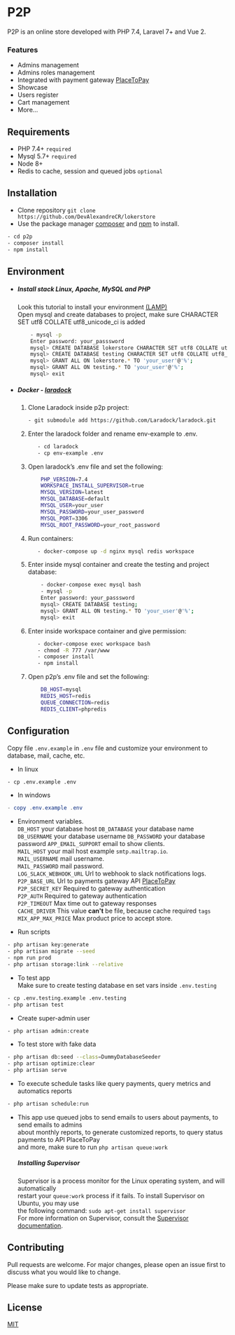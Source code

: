 # P2P

P2P is an online store developed with PHP 7.4, Laravel 7+ and Vue 2.

### Features

- Admins management
- Admins roles management
- Integrated with payment gateway [PlaceToPay](https://www.placetopay.com/web/)
- Showcase
- Users register
- Cart management
- More...

## Requirements

- PHP 7.4+ `required`
- Mysql 5.7+ `required`
- Node 8+
- Redis to cache, session and queued jobs  `optional`

## Installation

- Clone repository `git clone https://github.com/DevAlexandreCR/lokerstore`
- Use the package manager [composer](https://getcomposer.org/download/) and [npm](https://nodejs.org/es/) to install.

```bash
- cd p2p
- composer install
- npm install
```

## Environment

- ##### Install stack Linux, Apache, MySQL and PHP
  Look this tutorial to install your environment [(LAMP)](https://www.digitalocean.com/community/tutorials/how-to-install-linux-apache-mysql-php-lamp-stack-on-ubuntu-20-04-es#paso-1-instalar-apache-y-actualizar-el-firewall)  
  Open mysql and create databases to project, make sure CHARACTER SET utf8 COLLATE utf8_unicode_ci is added
    ```bash
        - mysql -p
        Enter password: your_passsword
        mysql> CREATE DATABASE lokerstore CHARACTER SET utf8 COLLATE utf8_unicode_ci;
        mysql> CREATE DATABASE testing CHARACTER SET utf8 COLLATE utf8_unicode_ci;
        mysql> GRANT ALL ON lokerstore.* TO 'your_user'@'%';
        mysql> GRANT ALL ON testing.* TO 'your_user'@'%';
        mysql> exit
    ```
- ##### Docker - [laradock](http://laradock.io/)
    1. Clone Laradock inside p2p project:
       ```bash
       - git submodule add https://github.com/Laradock/laradock.git
       ```  
    2. Enter the laradock folder and rename env-example to .env.
        ```bash
           - cd laradock
           - cp env-example .env 
        ``` 
    3. Open laradock’s .env file and set the following:
       ```bash
           PHP_VERSION=7.4
           WORKSPACE_INSTALL_SUPERVISOR=true
           MYSQL_VERSION=latest
           MYSQL_DATABASE=default
           MYSQL_USER=your_user
           MYSQL_PASSWORD=your_user_password
           MYSQL_PORT=3306
           MYSQL_ROOT_PASSWORD=your_root_password
       ```
    4. Run containers:
        ```bash
           - docker-compose up -d nginx mysql redis workspace
        ```
    5. Enter inside mysql container and create the testing and project database:
        ```bash
            - docker-compose exec mysql bash
            - mysql -p
            Enter password: your_passsword
            mysql> CREATE DATABASE testing;
            mysql> GRANT ALL ON testing.* TO 'your_user'@'%';
            mysql> exit
        ```
    6. Enter inside workspace container and give permission:
        ```bash
           - docker-compose exec workspace bash
           - chmod -R 777 /var/www
           - composer install
           - npm install      
        ```
    7. Open p2p’s .env file and set the following:
        ```bash
            DB_HOST=mysql
            REDIS_HOST=redis
            QUEUE_CONNECTION=redis
            REDIS_CLIENT=phpredis
        ```  
## Configuration
Copy file `.env.example` in `.env` file and customize your environment to database, mail, cache, etc.

- In linux
```bash
- cp .env.example .env
```
- In windows
```powershell
- copy .env.example .env
```
- Environment variables.   
  `DB_HOST` your database host
  `DB_DATABASE` your database name
  `DB_USERNAME` your database username
  `DB_PASSWORD` your database password
  `APP_EMAIL_SUPPORT` email to show clients.   
  `MAIL_HOST`  your mail host example `smtp.mailtrap.io`.   
  `MAIL_USERNAME`  mail username.   
  `MAIL_PASSWORD`  mail password.   
  `LOG_SLACK_WEBHOOK_URL` Url to webhook to slack notifications logs.   
  `P2P_BASE_URL` Url to payments gateway API [PlaceToPay](https://www.placetopay.com/web/)  
  `P2P_SECRET_KEY` Required to gateway authentication     
  `P2P_AUTH` Required to gateway authentication  
  `P2P_TIMEOUT` Max time out to gateway responses  
  `CACHE_DRIVER` This value **can't** be file, because cache required `tags`
  `MIX_APP_MAX_PRICE` Max product price to accept store.

- Run scripts
```bash
- php artisan key:generate
- php artisan migrate --seed
- npm run prod 
- php artisan storage:link --relative
```
- To test app  
  Make sure to create testing database en set vars inside `.env.testing`
```bash
- cp .env.testing.example .env.testing
- php artisan test
```
- Create super-admin user
```bash
- php artisan admin:create
```
- To test store with fake data
```bash
- php artisan db:seed --class=DummyDatabaseSeeder
- php artisan optimize:clear
- php artisan serve
```
- To execute schedule tasks like query payments, query metrics and automatics reports
```bash
- php artisan schedule:run
```

- This app use queued jobs to send emails to users about payments, to send emails to admins      
  about monthly reports, to generate customized reports, to query status payments to API PlaceToPay  
  and more, make sure to run `php artisan queue:work`
  ##### Installing Supervisor
  Supervisor is a process monitor for the Linux operating system, and will automatically  
  restart your `queue:work` process if it fails. To install Supervisor on Ubuntu, you may use  
  the following command: `sudo apt-get install supervisor`  
  For more information on Supervisor, consult the [Supervisor documentation](http://supervisord.org/index.html).
  
## Contributing
Pull requests are welcome. For major changes, please open an issue first to discuss what you would like to change.

Please make sure to update tests as appropriate.

## License
[MIT](https://choosealicense.com/licenses/mit/)
